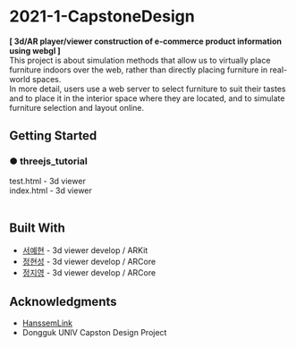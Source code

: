 # 2021-1-CapstoneDesign

**[ 3d/AR player/viewer construction of e-commerce product information using webgl ]**<br>
This project is about simulation methods that allow us to virtually place furniture indoors over the web, rather than directly placing furniture in real-world spaces.<br>
In more detail, users use a web server to select furniture to suit their tastes and to place it in the interior space where they are located, and to simulate furniture selection and layout online.

## Getting Started 
### ● threejs_tutorial
test.html - 3d viewer<br>
index.html - 3d viewer<br><br>


## Built With 

* [서예현](https://github.com/justbeaver97) - 3d viewer develop / ARKit
* [정현성](https://github.com/Gringreem) - 3d viewer develop / ARCore
* [정지영](https://github.com/Jungjjeong) - 3d viewer develop / ARCore


## Acknowledgments

* [HanssemLink](https://github.com/ddllttmmddwwnnAccount)
* Dongguk UNIV Capston Design Project
